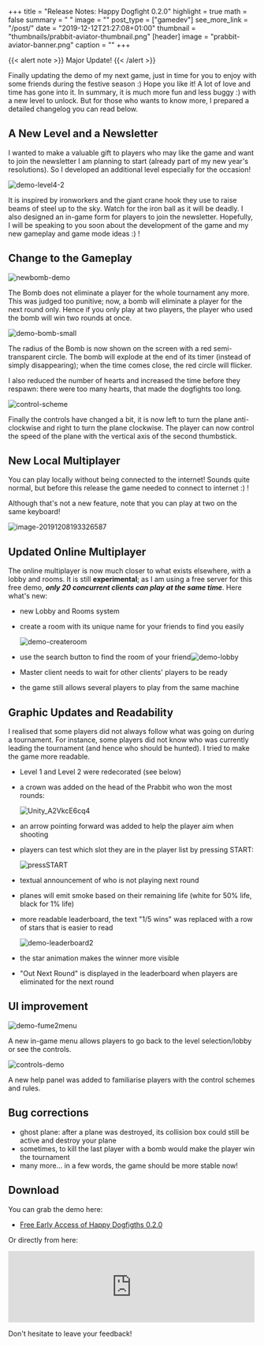 +++
title = "Release Notes: Happy Dogfight 0.2.0"
highlight = true
math = false
summary = " "
image = ""
post_type = ["gamedev"]
see_more_link = "/post/"
date = "2019-12-12T21:27:08+01:00"
thumbnail = "thumbnails/prabbit-aviator-thumbnail.png"
[header]
image = "prabbit-aviator-banner.png"
caption = ""
+++

{{< alert note >}}
Major Update!
{{< /alert >}}

Finally updating the demo of my next game, just in time for you to enjoy with some friends during the festive season :) Hope you like it! A lot of love and time has gone into it. In summary, it is much more fun and less buggy :) with a new level to unlock. But for those who wants to know more, I prepared a detailed changelog you can read below.

## A New Level and a Newsletter

I wanted to make a valuable gift to players who may like the game and want to join the newsletter I am planning to start (already part of my new year's resolutions). So I developed an additional level especially for the occasion!

![demo-level4-2](/Blog/img/gamedev/notes_happydogfights_020/demo-level4-2.gif)

It is inspired by ironworkers and the giant crane hook they use to raise beams of steel up to the sky. Watch for the iron ball as it will be deadly.
I also designed an in-game form for players to join the newsletter. 
Hopefully, I will be speaking to you soon about the development of the game and my new gameplay and game mode ideas :) !

## Change to the Gameplay

![newbomb-demo](/Blog/img/gamedev/notes_happydogfights_020/newbomb-demo.gif)

The Bomb does not eliminate a player for the whole tournament any more. This was judged too punitive; now, a bomb will eliminate a player for the next round only. Hence if you only play at two players, the player who used the bomb will win two rounds at once.

![demo-bomb-small](/Blog/img/gamedev/notes_happydogfights_020/demo-bomb-small.gif)

The radius of the Bomb is now shown on the screen with a red semi-transparent circle.
The bomb will explode at the end of its timer (instead of simply disappearing); when the time comes close, the red circle will flicker.

I also reduced the number of hearts and increased the time before they respawn: there were too many hearts, that made the dogfights too long.

![control-scheme](/Blog/img/gamedev/notes_happydogfights_020/control-scheme.gif)

Finally the controls have changed a bit, it is now left to turn the plane anti-clockwise and right to turn the plane clockwise. The player can now control the speed of the plane with the vertical axis of the second thumbstick.

## New Local Multiplayer

You can play locally without being connected to the internet! Sounds quite normal, but before this release the game needed to connect to internet :) !

Although that's not a new feature, note that you can play at two on the same keyboard!

![image-20191208193326587](/Blog/img/gamedev/notes_happydogfights_020/image-20191208193326587.png)

## Updated Online Multiplayer

The online multiplayer is now much closer to what exists elsewhere, with a lobby and rooms. It is still **experimental**; as I am using a free server for this free demo, ***only 20 concurrent clients can play at the same time***. Here what's new:

- new Lobby and Rooms system

- create a room with its unique name for your friends to find you easily

  ![demo-createroom](/Blog/img/gamedev/notes_happydogfights_020/demo-createroom.gif)

- use the search button to find the room of your friend![demo-lobby](/Blog/img/gamedev/notes_happydogfights_020/demo-lobby.gif)

- Master client needs to wait for other clients' players to be ready

- the game still allows several players to play from the same machine

## Graphic Updates and Readability

I realised that some players did not always follow what was going on during a tournament. For instance, some players did not know who was currently leading the tournament (and hence who should be hunted). I tried to make the game more readable.

- Level 1 and Level 2 were redecorated (see below)

- a crown was added on the head of the Prabbit who won the most rounds:

  ![Unity_A2VkcE6cq4](/Blog/img/gamedev/notes_happydogfights_020/Unity_A2VkcE6cq4.png)

- an arrow pointing forward was added to help the player aim when shooting

- players can test which slot they are in the player list by pressing START:

  ![pressSTART](/Blog/img/gamedev/notes_happydogfights_020/pressSTART.gif)

- textual announcement of who is not playing next round

- planes will emit smoke based on their remaining life (white for 50% life, black for 1% life)

- more readable leaderboard, the text "1/5 wins" was replaced with a row of stars that is easier to read

  ![demo-leaderboard2](/Blog/img/gamedev/notes_happydogfights_020/demo-leaderboard2.gif)

- the star animation makes the winner more visible

- "Out Next Round" is displayed in the leaderboard when players are eliminated for the next round


## UI improvement
![demo-fume2menu](/Blog/img/gamedev/notes_happydogfights_020/demo-fume2menu.gif)

A new in-game menu allows players to go back to the level selection/lobby or see the controls.

![controls-demo](/Blog/img/gamedev/notes_happydogfights_020/controls-demo.gif)

A new help panel was added to familiarise players with the control schemes and rules.


## Bug corrections
- ghost plane: after a plane was destroyed, its collision box could still be active and destroy your plane
- sometimes, to kill the last player with a bomb would make the player win the tournament
- many more... in a few words, the game should be more stable now!

## Download

You can grab the demo here:  

- [Free Early Access of Happy Dogfigths 0.2.0](/Blog/project/released-happy-dogfight/)

Or directly from here:

<iframe src="https://widgets.gamejolt.com/package/v1?key=Z8cUgjHM" frameborder="0" width="500" height="145"></iframe>

Don't hesitate to leave your feedback!